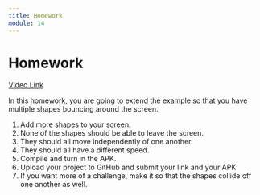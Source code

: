 ```yaml
---
title: Homework
module: 14
---
```


# Homework

<a href="https://umontana.zoom.us/rec/play/vMB4f7z5rTk3HYHDtASDCqQsW47uJ6mshCMY8qFcn0qxASYBYwKgM7NHYbAJNALUw5H8sweYXsPYVK2p?continueMode=true&_x_zm_rtaid=G4Add6vVSduO6RsyHuAu_A.1586561511718.8a343e83de4846f70f0030d0dc81d501&_x_zm_rhtaid=994">Video Link</a>

In this homework, you are going to extend the example so that you have multiple shapes bouncing around the screen.

1. Add more shapes to your screen.
2. None of the shapes should be able to leave the screen.
3. They should all move independently of one another.
4. They should all have a different speed.
5. Compile and turn in the APK.
6. Upload your project to GitHub and submit your link and your APK.
7. If you want more of a challenge, make it so that the shapes collide off one another as well.


